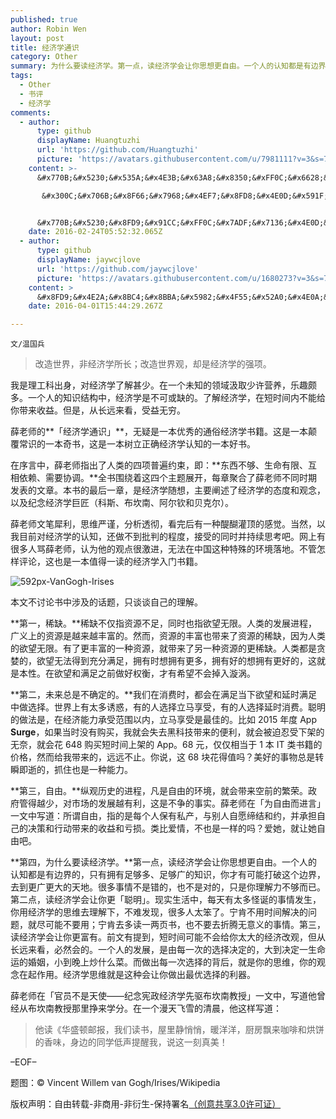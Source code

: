 ```yaml
---
published: true
author: Robin Wen
layout: post
title: 经济学通识
category: Other
summary: 为什么要读经济学。第一点，读经济学会让你思想更自由。一个人的认知都是有边界的，只有拥有足够多、足够广的知识，你才有可能打破这个边界，去到更广更大的天地。很多事情不是错的，也不是对的，只是你理解力不够而已。第二点，读经济学会让你更「聪明」。现实生活中，每天有太多怪诞的事情发生，你用经济学的思维去理解下，不难发现，很多人太笨了。宁肯不用时间解决的问题，就尽可能不要用；宁肯去多读一两页书，也不要去折腾无意义的事情。第三，读经济学会让你更富有。前文有提到，短时间可能不会给你太大的经济改观，但从长远来看，必然会的。一个人的发展，是由每一次的选择决定的，大到决定一生命运的婚姻，小到晚上炒什么菜。而做出每一次选择的背后，就是你的思维，你的观念在起作用。经济学思维就是这种会让你做出最优选择的利器。
tags:
  - Other
  - 书评
  - 经济学
comments:
  - author:
      type: github
      displayName: Huangtuzhi
      url: 'https://github.com/Huangtuzhi'
      picture: 'https://avatars.githubusercontent.com/u/7981111?v=3&s=73'
    content: >-
      &#x770B;&#x5230;&#x535A;&#x4E3B;&#x63A8;&#x8350;&#xFF0C;&#x6628;&#x5929;&#x770B;&#x5230;&#x4E86

       &#x300C;&#x706B;&#x8F66;&#x7968;&#x4EF7;&#x8FD8;&#x4E0D;&#x591F;&#x9AD8;&#x300D;&#xFF0C;&#x89C9;&#x5F97;&#x4F5C;&#x8005;&#x7684;&#x63A8;&#x8BBA;&#x300C;&#x9EC4;&#x725B;&#x73B0;&#x8C61;&#x7684;&#x5B58;&#x5728;&#x80FD;&#x4F50;&#x8BC1;&#x7968;&#x4EF7;&#x4E0D;&#x591F;&#x9AD8;&#x300D;&#x5E76;&#x6CA1;&#x6709;&#x6570;&#x636E;&#x6216;&#x8005;&#x5B9E;&#x9A8C;&#x652F;&#x6301;&#xFF0C;&#x6216;&#x8005;&#x6CA1;&#x6709;&#x9644;&#x5230;&#x6587;&#x7AE0;&#x4E2D;&#x3002;&#x4E5F;&#x8BB8;&#x9EC4;&#x725B;&#x73B0;&#x8C61;&#x53EA;&#x662F;&#x67D0;&#x79CD;&#x6DF1;&#x5C42;&#x539F;&#x56E0;&#x7684;&#x8868;&#x8C61;&#x3002;


      &#x770B;&#x5230;&#x8FD9;&#x91CC;&#xFF0C;&#x7ADF;&#x7136;&#x4E0D;&#x592A;&#x60F3;&#x770B;&#x4E0B;&#x53BB;&#x4E86;&#x3002;
    date: 2016-02-24T05:52:32.065Z
  - author:
      type: github
      displayName: jaywcjlove
      url: 'https://github.com/jaywcjlove'
      picture: 'https://avatars.githubusercontent.com/u/1680273?v=3&s=73'
    content: >
      &#x8FD9;&#x4E2A;&#x8BC4;&#x8BBA;&#x5982;&#x4F55;&#x52A0;&#x4E0A;&#x5462;&#xFF1F;
    date: 2016-04-01T15:44:29.267Z

---
```


`文/温国兵`

> 改造世界，非经济学所长；改造世界观，却是经济学的强项。

我是理工科出身，对经济学了解甚少。在一个未知的领域汲取少许营养，乐趣颇多。一个人的知识结构中，经济学是不可或缺的。了解经济学，在短时间内不能给你带来收益。但是，从长远来看，受益无穷。

薛老师的**「经济学通识」**，无疑是一本优秀的通俗经济学书籍。这是一本颠覆常识的一本奇书，这是一本树立正确经济学认知的一本好书。

在序言中，薛老师指出了人类的四项普遍约束，即：**东西不够、生命有限、互相依赖、需要协调。**全书围绕着这四个主题展开，每章聚合了薛老师不同时期发表的文章。本书的最后一章，是经济学随想，主要阐述了经济学的态度和观念，以及纪念经济学巨匠（科斯、布坎南、阿尔钦和贝克尔）。

薛老师文笔犀利，思维严谨，分析透彻，看完后有一种醍醐灌顶的感觉。当然，以我目前对经济学的认知，还做不到批判的程度，接受的同时并持续思考吧。网上有很多人骂薛老师，认为他的观点很激进，无法在中国这种特殊的环境落地。不管怎样评论，这也是一本值得一读的经济学入门书籍。

![592px-VanGogh-Irises](http://i.imgur.com/1RwMj13.jpg)

本文不讨论书中涉及的话题，只谈谈自己的理解。

**第一，稀缺。**稀缺不仅指资源不足，同时也指欲望无限。人类的发展进程，广义上的资源是越来越丰富的。然而，资源的丰富也带来了资源的稀缺，因为人类的欲望无限。有了更丰富的一种资源，就带来了另一种资源的更稀缺。人类都是贪婪的，欲望无法得到充分满足，拥有时想拥有更多，拥有好的想拥有更好的，这就是本性。在欲望和满足之前做好权衡，才有希望不会掉入漩涡。

**第二，未来总是不确定的。**我们在消费时，都会在满足当下欲望和延时满足中做选择。世界上有太多诱惑，有的人选择立马享受，有的人选择延时消费。聪明的做法是，在经济能力承受范围以内，立马享受是最佳的。比如 2015 年度 App **Surge**，如果当时没有购买，我就会失去黑科技带来的便利，就会被迫忍受下架的无奈，就会花 648 购买短时间上架的 App。68 元，仅仅相当于 1 本 IT 类书籍的价格，然而给我带来的，远远不止。你说，这 68 块花得值吗？美好的事物总是转瞬即逝的，抓住也是一种能力。

**第三，自由。**纵观历史的进程，凡是自由的环境，就会带来空前的繁荣。政府管得越少，对市场的发展越有利，这是不争的事实。薛老师在「为自由而进言」一文中写道：所谓自由，指的是每个人保有私产，与别人自愿缔结和约，并承担自己的决策和行动带来的收益和亏损。类比爱情，不也是一样的吗？爱她，就让她自由吧。

**第四，为什么要读经济学。**第一点，读经济学会让你思想更自由。一个人的认知都是有边界的，只有拥有足够多、足够广的知识，你才有可能打破这个边界，去到更广更大的天地。很多事情不是错的，也不是对的，只是你理解力不够而已。第二点，读经济学会让你更「聪明」。现实生活中，每天有太多怪诞的事情发生，你用经济学的思维去理解下，不难发现，很多人太笨了。宁肯不用时间解决的问题，就尽可能不要用；宁肯去多读一两页书，也不要去折腾无意义的事情。第三，读经济学会让你更富有。前文有提到，短时间可能不会给你太大的经济改观，但从长远来看，必然会的。一个人的发展，是由每一次的选择决定的，大到决定一生命运的婚姻，小到晚上炒什么菜。而做出每一次选择的背后，就是你的思维，你的观念在起作用。经济学思维就是这种会让你做出最优选择的利器。

薛老师在「官员不是天使——纪念宪政经济学先驱布坎南教授」一文中，写道他曾经从布坎南教授那里挣来学分。在一个漫天飞雪的清晨，他这样写道：

> 他读《华盛顿邮报，我们读书，屋里静悄悄，暖洋洋，厨房飘来咖啡和烘饼的香味，身边的同学低声提醒我，说这一刻真美！

–EOF–

题图：© Vincent Willem van Gogh/Irises/Wikipedia

版权声明：自由转载-非商用-非衍生-保持署名<a href="http://creativecommons.org/licenses/by-nc-nd/3.0/deed.zh" target="_blank">（创意共享3.0许可证）</a>

